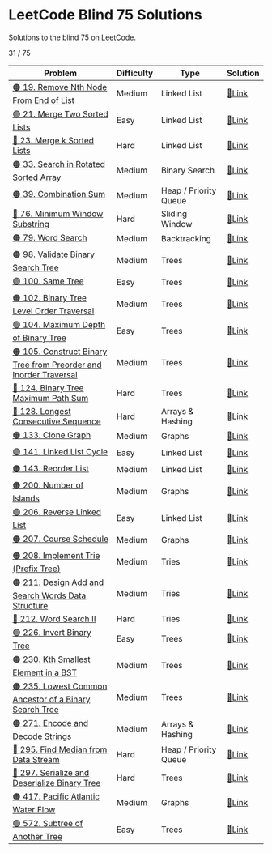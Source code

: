 # LeetCode Blind 75 Solutions
Solutions to the blind 75 [on LeetCode](https://leetcode.com/discuss/general-discussion/460599/blind-75-leetcode-questions).

31 / 75

| Problem | Difficulty | Type | Solution |
| --- | --- | --- | --- |
| [🟠 19. Remove Nth Node From End of List](https://leetcode.com/problems/remove-nth-node-from-end-of-list/) | Medium | Linked List | [🔗Link](019-remove-nth-node-from-end-of-list) |
| [🟢 21. Merge Two Sorted Lists](https://leetcode.com/problems/merge-two-sorted-lists/) | Easy | Linked List | [🔗Link](021-merge-two-sorted-lists) |
| [🔴 23. Merge k Sorted Lists](https://leetcode.com/problems/merge-k-sorted-lists/) | Hard | Linked List | [🔗Link](023-merge-k-sorted-lists) |
| [🟠 33. Search in Rotated Sorted Array](https://leetcode.com/problems/search-in-rotated-sorted-array/) | Medium | Binary Search | [🔗Link](033-search-in-rotated-sorted-array) |
| [🟠 39. Combination Sum](https://leetcode.com/problems/combination-sum/) | Medium | Heap / Priority Queue | [🔗Link](39-combination-sum) |
| [🔴 76. Minimum Window Substring](https://leetcode.com/problems/minimum-window-substring/) | Hard | Sliding Window | [🔗Link](076-minimum-window-substring) |
| [🟠 79. Word Search](https://leetcode.com/problems/word-search/) | Medium | Backtracking | [🔗Link](079-word-search) |
| [🟠 98. Validate Binary Search Tree](https://leetcode.com/problems/validate-binary-search-tree/) | Medium | Trees | [🔗Link](098-validate-binary-search-tree) |
| [🟢 100. Same Tree](https://leetcode.com/problems/same-tree/) | Easy | Trees | [🔗Link](100-same-tree) |
| [🟠 102. Binary Tree Level Order Traversal](https://leetcode.com/problems/binary-tree-level-order-traversal/) | Medium | Trees | [🔗Link](102-binary-tree-level-order-traversal) |
| [🟢 104. Maximum Depth of Binary Tree](https://leetcode.com/problems/maximum-depth-of-binary-tree/) | Easy | Trees | [🔗Link](104-maximum-depth-of-binary-tree) |
| [🟠 105. Construct Binary Tree from Preorder and Inorder Traversal](https://leetcode.com/problems/construct-binary-tree-from-preorder-and-inorder-traversal/) | Medium | Trees | [🔗Link](105-construct-binary-tree-from-preorder-and-inorder-traversal) |
| [🔴 124. Binary Tree Maximum Path Sum](https://leetcode.com/problems/binary-tree-maximum-path-sum/) | Hard | Trees | [🔗Link](124-binary-tree-maximum-path-sum) |
| [🔴 128. Longest Consecutive Sequence](https://leetcode.com/problems/longest-consecutive-sequence/) | Hard | Arrays & Hashing | [🔗Link](128-longest-consecutive-sequence) |
| [🟠 133. Clone Graph](https://leetcode.com/problems/clone-graph/) | Medium | Graphs | [🔗Link](133-clone-graph) |
| [🟢 141. Linked List Cycle](https://leetcode.com/problems/linked-list-cycle/) | Easy | Linked List | [🔗Link](141-linked-list-cycle) |
| [🟠 143. Reorder List](https://leetcode.com/problems/reorder-list/) | Medium | Linked List | [🔗Link](143-reorder-list) |
| [🟠 200. Number of Islands](https://leetcode.com/problems/number-of-islands/) | Medium | Graphs | [🔗Link](200-number-of-islands) |
| [🟢 206. Reverse Linked List](https://leetcode.com/problems/reverse-linked-list/) | Easy | Linked List | [🔗Link](206-reverse-linked-list) |
| [🟠 207. Course Schedule](https://leetcode.com/problems/course-schedule/) | Medium | Graphs | [🔗Link](207-course-schedule) |
| [🟠 208. Implement Trie (Prefix Tree)](https://leetcode.com/problems/implement-trie-prefix-tree/) | Medium | Tries | [🔗Link](208-implement-trie-prefix-tree) |
| [🟠 211. Design Add and Search Words Data Structure](https://leetcode.com/problems/design-add-and-search-words-data-structure/) | Medium | Tries | [🔗Link](211-design-add-and-search-words-data-structure) |
| [🔴 212. Word Search II](https://leetcode.com/problems/word-search-ii/) | Hard | Tries | [🔗Link](212-word-search-ii) |
| [🟢 226. Invert Binary Tree](https://leetcode.com/problems/invert-binary-tree/) | Easy | Trees | [🔗Link](226-invert-binary-tree) |
| [🟠 230. Kth Smallest Element in a BST](https://leetcode.com/problems/kth-smallest-element-in-a-bst/) | Medium | Trees | [🔗Link](230-kth-smallest-element-in-a-bst) |
| [🟠 235. Lowest Common Ancestor of a Binary Search Tree](https://leetcode.com/problems/lowest-common-ancestor-of-a-binary-search-tree/) | Medium | Trees | [🔗Link](235-lowest-common-ancestor-of-a-binary-search-tree) |
| [🟠 271. Encode and Decode Strings](https://leetcode.com/problems/encode-and-decode-strings/) | Medium | Arrays & Hashing | [🔗Link](271-encode-and-decode-strings) |
| [🔴 295. Find Median from Data Stream](https://leetcode.com/problems/find-median-from-data-stream/) | Hard | Heap / Priority Queue | [🔗Link](295-find-median-from-data-stream) |
| [🔴 297. Serialize and Deserialize Binary Tree](https://leetcode.com/problems/serialize-and-deserialize-binary-tree/) | Hard | Trees | [🔗Link](297-serialize-and-deserialize-binary-tree) |
| [🟠 417. Pacific Atlantic Water Flow](https://leetcode.com/problems/pacific-atlantic-water-flow/) | Medium | Graphs | [🔗Link](417-pacific-atlantic-water-flow) |
| [🟢 572. Subtree of Another Tree](https://leetcode.com/problems/subtree-of-another-tree/) | Easy | Trees | [🔗Link](572-subtree-of-another-tree) |
